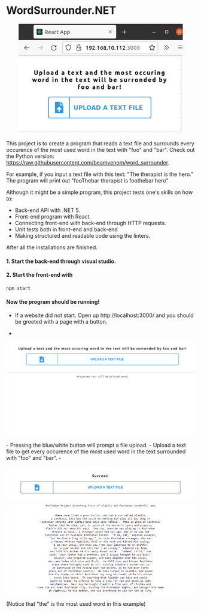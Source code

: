 # WordSurrounder.NET
<p align="center">
<img src="https://github.com/beamvenom/word_surrounder/blob/main/images/screenshot.png?raw=true" />
</p>


This project is to create a program that reads a text file and surrounds every occurence of the most used word in the text with "foo" and "bar".
Check out the Python version: https://raw.githubusercontent.com/beamvenom/word_surrounder.

For example, if you input a text file with this text: "The therapist is the hero." 
The program will print out "fooThebar therapist is foothebar hero"

Although it might be a simple program, this project tests one's skills on how to:
- Back-end API with .NET 5.
- Front-end program with React.
- Connecting front-end with back-end through HTTP requests.
- Unit tests both in front-end and back-end
- Making structured and readable code using the linters.

After all the installations are finished.
#### 1. Start the back-end through visual studio.
#### 2. Start the front-end with
```bash
npm start
```
#### Now the program should be running!
- If a website did not start. Open up http://localhost:3000/ and you should be greeted with a page with a button.
- <p align="center">
<img src="https://github.com/beamvenom/word_surrounder/blob/main/images/screenshot3.png?raw=true" />
</p>
- Pressing the blue/white button will prompt a file upload. 
- Upload a text file to get every occurence of the most used word in the text surrounded with "foo" and "bar".
- <p align="center">
<img src="https://github.com/beamvenom/word_surrounder/blob/main/images/screenshot2.png?raw=true" />
</p>
(Notice that "the" is the most used word in this example)
